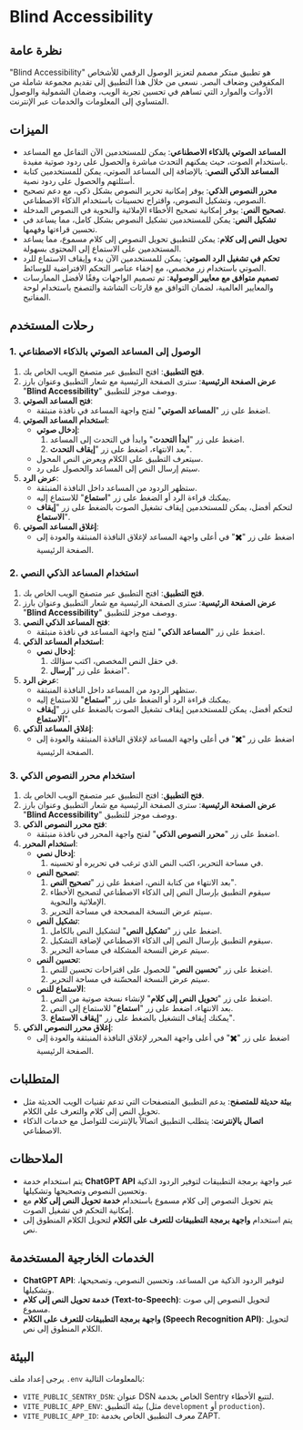 # Blind Accessibility

## نظرة عامة

"Blind Accessibility" هو تطبيق مبتكر مصمم لتعزيز الوصول الرقمي للأشخاص المكفوفين وضعاف البصر. نسعى من خلال هذا التطبيق إلى تقديم مجموعة شاملة من الأدوات والموارد التي تساهم في تحسين تجربة الويب، وضمان الشمولية والوصول المتساوي إلى المعلومات والخدمات عبر الإنترنت.

## الميزات

- **المساعد الصوتي بالذكاء الاصطناعي**: يمكن للمستخدمين الآن التفاعل مع المساعد باستخدام الصوت، حيث يمكنهم التحدث مباشرة والحصول على ردود صوتية مفيدة.
- **المساعد الذكي النصي**: بالإضافة إلى المساعد الصوتي، يمكن للمستخدمين كتابة أسئلتهم والحصول على ردود نصية.
- **محرر النصوص الذكي**: يوفر إمكانية تحرير النصوص بشكل ذكي، مع دعم تصحيح النصوص، وتشكيل النصوص، واقتراح تحسينات باستخدام الذكاء الاصطناعي.
- **تصحيح النص**: يوفر إمكانية تصحيح الأخطاء الإملائية والنحوية في النصوص المدخلة.
- **تشكيل النص**: يمكن للمستخدمين تشكيل النصوص بشكل كامل، مما يساعد في تحسين قراءتها وفهمها.
- **تحويل النص إلى كلام**: يمكن للتطبيق تحويل النصوص إلى كلام مسموع، مما يساعد المستخدمين على الاستماع إلى المحتوى بسهولة.
- **تحكم في تشغيل الرد الصوتي**: يمكن للمستخدمين الآن بدء وإيقاف الاستماع للرد الصوتي باستخدام زر مخصص، مع إخفاء عناصر التحكم الافتراضية للوسائط.
- **تصميم متوافق مع معايير الوصولية**: تم تصميم الواجهات وفقًا لأفضل الممارسات والمعايير العالمية، لضمان التوافق مع قارئات الشاشة والتصفح باستخدام لوحة المفاتيح.

## رحلات المستخدم

### 1. الوصول إلى المساعد الصوتي بالذكاء الاصطناعي

1. **فتح التطبيق**: افتح التطبيق عبر متصفح الويب الخاص بك.
2. **عرض الصفحة الرئيسية**: سترى الصفحة الرئيسية مع شعار التطبيق وعنوان بارز "**Blind Accessibility**" ووصف موجز للتطبيق.
3. **فتح المساعد الصوتي**:
   - اضغط على زر "**المساعد الصوتي**" لفتح واجهة المساعد في نافذة منبثقة.
4. **استخدام المساعد الصوتي**:
   - **إدخال صوتي**:
     1. اضغط على زر "**ابدأ التحدث**" وابدأ في التحدث إلى المساعد.
     2. بعد الانتهاء، اضغط على زر "**إيقاف التحدث**".
   - سيتعرف التطبيق على الكلام ويعرض النص المحول.
   - سيتم إرسال النص إلى المساعد والحصول على رد.
5. **عرض الرد**:
   - ستظهر الردود من المساعد داخل النافذة المنبثقة.
   - يمكنك قراءة الرد أو الضغط على زر "**استماع**" للاستماع إليه.
   - لتحكم أفضل، يمكن للمستخدمين إيقاف تشغيل الصوت بالضغط على زر "**إيقاف الاستماع**".
6. **إغلاق المساعد الصوتي**:
   - اضغط على زر "**✖️**" في أعلى واجهة المساعد لإغلاق النافذة المنبثقة والعودة إلى الصفحة الرئيسية.

### 2. استخدام المساعد الذكي النصي

1. **فتح التطبيق**: افتح التطبيق عبر متصفح الويب الخاص بك.
2. **عرض الصفحة الرئيسية**: سترى الصفحة الرئيسية مع شعار التطبيق وعنوان بارز "**Blind Accessibility**" ووصف موجز للتطبيق.
3. **فتح المساعد الذكي النصي**:
   - اضغط على زر "**المساعد الذكي**" لفتح واجهة المساعد في نافذة منبثقة.
4. **استخدام المساعد الذكي**:
   - **إدخال نصي**:
     1. في حقل النص المخصص، اكتب سؤالك.
     2. اضغط على زر "**إرسال**".
5. **عرض الرد**:
   - ستظهر الردود من المساعد داخل النافذة المنبثقة.
   - يمكنك قراءة الرد أو الضغط على زر "**استماع**" للاستماع إليه.
   - لتحكم أفضل، يمكن للمستخدمين إيقاف تشغيل الصوت بالضغط على زر "**إيقاف الاستماع**".
6. **إغلاق المساعد الذكي**:
   - اضغط على زر "**✖️**" في أعلى واجهة المساعد لإغلاق النافذة المنبثقة والعودة إلى الصفحة الرئيسية.

### 3. استخدام محرر النصوص الذكي

1. **فتح التطبيق**: افتح التطبيق عبر متصفح الويب الخاص بك.
2. **عرض الصفحة الرئيسية**: سترى الصفحة الرئيسية مع شعار التطبيق وعنوان بارز "**Blind Accessibility**" ووصف موجز للتطبيق.
3. **فتح محرر النصوص الذكي**:
   - اضغط على زر "**محرر النصوص الذكي**" لفتح واجهة المحرر في نافذة منبثقة.
4. **استخدام المحرر**:
   - **إدخال نصي**:
     1. في مساحة التحرير، اكتب النص الذي ترغب في تحريره أو تحسينه.
   - **تصحيح النص**:
     1. بعد الانتهاء من كتابة النص، اضغط على زر "**تصحيح النص**".
     2. سيقوم التطبيق بإرسال النص إلى الذكاء الاصطناعي لتصحيح الأخطاء الإملائية والنحوية.
     3. سيتم عرض النسخة المصححة في مساحة التحرير.
   - **تشكيل النص**:
     1. اضغط على زر "**تشكيل النص**" لتشكيل النص بالكامل.
     2. سيقوم التطبيق بإرسال النص إلى الذكاء الاصطناعي لإضافة التشكيل.
     3. سيتم عرض النسخة المشكلة في مساحة التحرير.
   - **تحسين النص**:
     1. اضغط على زر "**تحسين النص**" للحصول على اقتراحات تحسين للنص.
     2. سيتم عرض النسخة المحسّنة في مساحة التحرير.
   - **الاستماع للنص**:
     1. اضغط على زر "**تحويل النص إلى كلام**" لإنشاء نسخة صوتية من النص.
     2. بعد الانتهاء، اضغط على زر "**استماع**" للاستماع إلى النص.
     3. يمكنك إيقاف التشغيل بالضغط على زر "**إيقاف الاستماع**".
5. **إغلاق محرر النصوص الذكي**:
   - اضغط على زر "**✖️**" في أعلى واجهة المحرر لإغلاق النافذة المنبثقة والعودة إلى الصفحة الرئيسية.

## المتطلبات

- **بيئة حديثة للمتصفح**: يدعم التطبيق المتصفحات التي تدعم تقنيات الويب الحديثة مثل تحويل النص إلى كلام والتعرف على الكلام.
- **اتصال بالإنترنت**: يتطلب التطبيق اتصالاً بالإنترنت للتواصل مع خدمات الذكاء الاصطناعي.

## الملاحظات

- يتم استخدام خدمة **ChatGPT API** عبر واجهة برمجة التطبيقات لتوفير الردود الذكية وتحسين النصوص وتصحيحها وتشكيلها.
- يتم تحويل النصوص إلى كلام مسموع باستخدام **خدمة تحويل النص إلى كلام** مع إمكانية التحكم في تشغيل الصوت.
- يتم استخدام **واجهة برمجة التطبيقات للتعرف على الكلام** لتحويل الكلام المنطوق إلى نص.

## الخدمات الخارجية المستخدمة

- **ChatGPT API**: لتوفير الردود الذكية من المساعد، وتحسين النصوص، وتصحيحها، وتشكيلها.
- **خدمة تحويل النص إلى كلام (Text-to-Speech)**: لتحويل النصوص إلى صوت مسموع.
- **واجهة برمجة التطبيقات للتعرف على الكلام (Speech Recognition API)**: لتحويل الكلام المنطوق إلى نص.

## البيئة

يرجى إعداد ملف `.env` بالمعلومات التالية:

- `VITE_PUBLIC_SENTRY_DSN`: عنوان DSN الخاص بخدمة Sentry لتتبع الأخطاء.
- `VITE_PUBLIC_APP_ENV`: بيئة التطبيق (مثل `development` أو `production`).
- `VITE_PUBLIC_APP_ID`: معرف التطبيق الخاص بخدمة ZAPT.